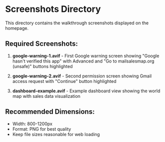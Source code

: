 # Screenshots Directory

This directory contains the walkthrough screenshots displayed on the homepage.

## Required Screenshots:

1. **google-warning-1.avif** - First Google warning screen showing "Google hasn't verified this app" with Advanced and "Go to mailsalesmap.org (unsafe)" buttons highlighted

2. **google-warning-2.avif** - Second permission screen showing Gmail access request with "Continue" button highlighted  

3. **dashboard-example.avif** - Example dashboard view showing the world map with sales data visualization

## Recommended Dimensions:
- Width: 800-1200px
- Format: PNG for best quality
- Keep file sizes reasonable for web loading
